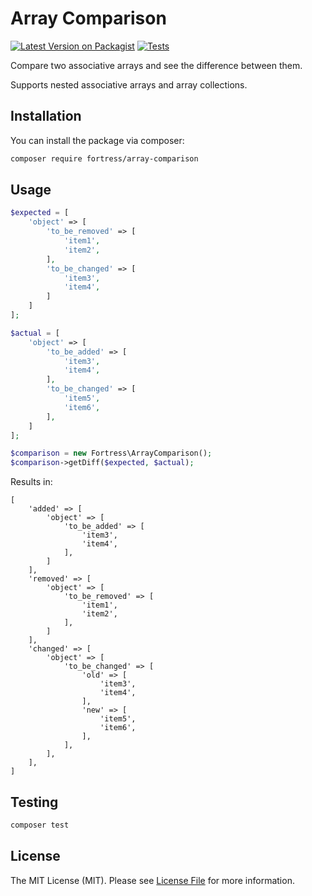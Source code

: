 
# Array Comparison

[![Latest Version on Packagist](https://img.shields.io/packagist/v/fortress/array-comparison.svg)](https://packagist.org/packages/fortress/array-comparison)
[![Tests](https://github.com/Fortress-Digital/array-comparison/actions/workflows/run-tests.yaml/badge.svg)](https://github.com/Fortress-Digital/array-comparison/actions/workflows/run-tests.yaml)

Compare two associative arrays and see the difference between them.

Supports nested associative arrays and array collections.

## Installation

You can install the package via composer:

```bash
composer require fortress/array-comparison
```

## Usage

```php
$expected = [
    'object' => [
        'to_be_removed' => [
            'item1',
            'item2',
        ],
        'to_be_changed' => [
            'item3',
            'item4',
        ]
    ]
];

$actual = [
    'object' => [
        'to_be_added' => [
            'item3',
            'item4',
        ],
        'to_be_changed' => [
            'item5',
            'item6',
        ],
    ]
];

$comparison = new Fortress\ArrayComparison();
$comparison->getDiff($expected, $actual);
```

Results in:

``` 
[
    'added' => [
        'object' => [
            'to_be_added' => [
                'item3',
                'item4',
            ],
        ]
    ],
    'removed' => [
        'object' => [
            'to_be_removed' => [
                'item1',
                'item2',
            ],
        ]
    ],
    'changed' => [
        'object' => [
            'to_be_changed' => [
                'old' => [
                    'item3',
                    'item4',
                ],
                'new' => [
                    'item5',
                    'item6',
                ],
            ],
        ],
    ],
]
```

## Testing

```bash
composer test
```

## License

The MIT License (MIT). Please see [License File](LICENSE.md) for more information.
